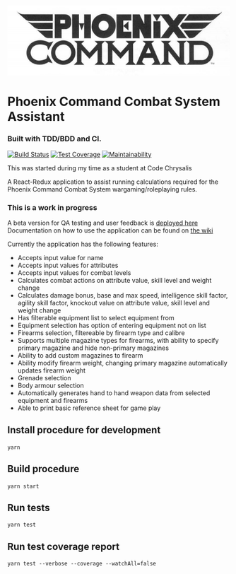![PCCS Logo](/public/pccsBnW.png)

# Phoenix Command Combat System Assistant

### Built with TDD/BDD and CI.
[![Build Status](https://travis-ci.org/mp40/PCCS-Helper.png?branch=master)](https://travis-ci.org/mp40/PCCS-Helper)
[![Test Coverage](https://api.codeclimate.com/v1/badges/e80706684ebcb24309e8/test_coverage)](https://codeclimate.com/github/mp40/PCCS-Helper/test_coverage)
[![Maintainability](https://api.codeclimate.com/v1/badges/e80706684ebcb24309e8/maintainability)](https://codeclimate.com/github/mp40/PCCS-Helper/maintainability)

This was started during my time as a student at Code Chrysalis

A React-Redux application to assist running calculations required for the Phoenix Command Combat System wargaming/roleplaying rules.

### This is a work in progress
A beta version for QA testing and user feedback is [deployed here](https://pccs.herokuapp.com/)<br>
Documentation on how to use the application can be found on [the wiki](https://github.com/mp40/PCCS-Helper/wiki)

Currently the application has the following features:

- Accepts input value for name
- Accepts input values for attributes
- Accepts input values for combat levels
- Calculates combat actions on attribute value, skill level and weight change
- Calculates damage bonus, base and max speed, intelligence skill factor, agility skill factor, knockout value on attribute value, skill level and weight change
- Has filterable equipment list to select equipment from
- Equipment selection has option of entering equipment not on list
- Firearms selection, filtereable by firearm type and calibre
- Supports multiple magazine types for firearms, with ability to specify primary magazine and hide non-primary magazines
- Ability to add custom magazines to firearm
- Ability modify firearm weight, changing primary magazine automatically updates firearm weight
- Grenade selection
- Body armour selection
- Automatically generates hand to hand weapon data from selected equipment and firearms
- Able to print basic reference sheet for game play

## Install procedure for development

```
yarn
```

## Build procedure

```
yarn start
```

## Run tests

```
yarn test
```

## Run test coverage report

```
yarn test --verbose --coverage --watchAll=false
```
